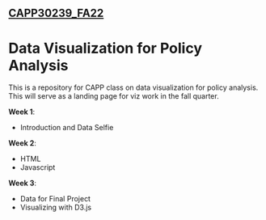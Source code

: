 ## [CAPP30239_FA22](https://idalina-sachango.github.io/CAPP30239_FA22/)

# Data Visualization for Policy Analysis

This is a repository for CAPP class on data visualization for policy analysis. This will serve as a landing page for viz work in the fall quarter. 

**Week 1**:
- Introduction and Data Selfie

**Week 2**:
- HTML
- Javascript

**Week 3**:
- Data for Final Project
- Visualizing with D3.js
